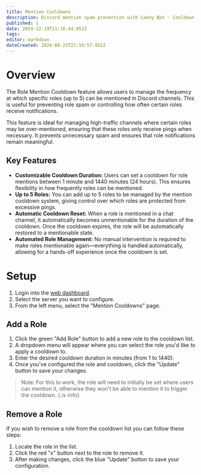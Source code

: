 ```yaml
---
title: Mention Cooldowns
description: Discord mention spam prevention with Cakey Bot - Cooldown timers, anti-ping, rate limiting. Mention abuse protection guide.
published: 1
date: 2024-12-19T21:16:44.051Z
tags: 
editor: markdown
dateCreated: 2024-08-23T21:59:57.952Z
---
```


# Overview
The Role Mention Cooldown feature allows users to manage the frequency at which specific roles (up to 5) can be mentioned in Discord channels. This is useful for preventing role spam or controlling how often certain roles receive notifications.

This feature is ideal for managing high-traffic channels where certain roles may be over-mentioned, ensuring that these roles only receive pings when necessary. It prevents unnecessary spam and ensures that role notifications remain meaningful.

## Key Features
* **Customizable Cooldown Duration:** Users can set a cooldown for role mentions between 1 minute and 1440 minutes (24 hours). This ensures flexibility in how frequently roles can be mentioned.
* **Up to 5 Roles:** You can add up to 5 roles to be managed by the mention cooldown system, giving control over which roles are protected from excessive pings.
* **Automatic Cooldown Reset:** When a role is mentioned in a chat channel, it automatically becomes unmentionable for the duration of the cooldown. Once the cooldown expires, the role will be automatically restored to a mentionable state.
* **Automated Role Management:** No manual intervention is required to make roles mentionable again—everything is handled automatically, allowing for a hands-off experience once the cooldown is set.

# Setup
1. Login into the [web dashboard](https://cakey.bot/dashboard/public).
2. Select the server you want to configure.
3. From the left menu, select the "Mention Cooldowns" page.

## Add a Role

1. Click the green "Add Role" button to add a new role to the cooldown list.
2. A dropdown menu will appear where you can select the role you'd like to apply a cooldown to.
3. Enter the desired cooldown duration in minutes (from 1 to 1440).
4. Once you've configured the role and cooldown, click the "Update" button to save your changes.

> Note: For this to work, the role will need to initially be set where users can mention it, otherwise they won't be able to mention it to trigger the cooldown.
{.is-info}

## Remove a Role
If you wish to remove a role from the cooldown list you can follow these steps:
1. Locate the role in the list.
2. Click the red "x" button next to the role to remove it.
3. After making changes, click the blue "Update" button to save your configuration.